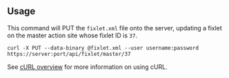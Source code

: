 Usage
---

This command will PUT the `fixlet.xml` file onto the server, updating a fixlet
on the master action site whose fixlet ID is `37`.

    curl -X PUT --data-binary @fixlet.xml --user username:password https://server:port/api/fixlet/master/37

See [cURL overview](../../README.md#cURL) for more information on using cURL.
